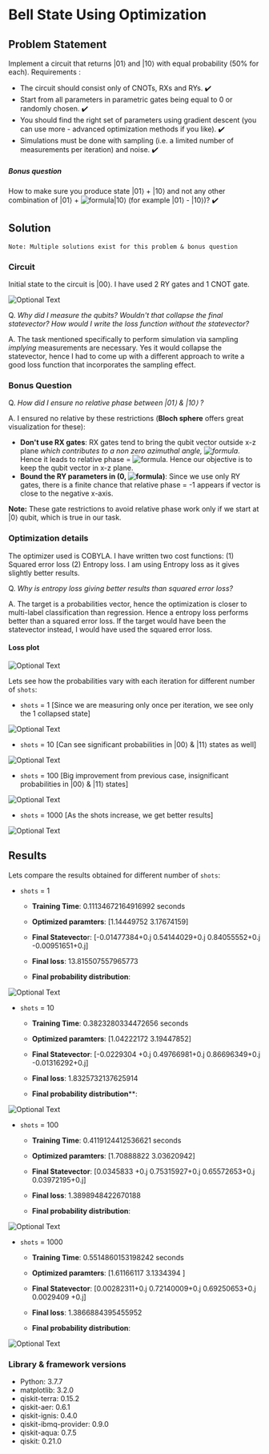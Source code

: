 # Bell State Using Optimization

## Problem Statement
Implement a circuit that returns |01⟩ and |10⟩ with equal probability (50% for each).
Requirements :
- The circuit should consist only of CNOTs, RXs and RYs. :heavy_check_mark:
- Start from all parameters in parametric gates being equal to 0 or randomly chosen. :heavy_check_mark:
- You should find the right set of parameters using gradient descent (you can use more - advanced optimization methods if you like). :heavy_check_mark:
- Simulations must be done with sampling (i.e. a limited number of measurements per iteration) and noise. :heavy_check_mark:

##### Bonus question
How to make sure you produce state  |01⟩  +  |10⟩  and not any other combination of |01⟩ + ![formula](https://render.githubusercontent.com/render/math?math=e^{i%20\phi})|10⟩ 
(for example |01⟩ - |10⟩)? :heavy_check_mark:

## Solution
`Note: Multiple solutions exist for this problem & bonus question`
### Circuit
Initial state to the circuit is |00⟩. I have used 2 RY gates and 1 CNOT gate.

![Optional Text](../master/plots/circuit.png)
  
Q. *Why did I measure the qubits? Wouldn't that collapse the final statevector? How would I write the loss function without the statevector?*
  
A. The task mentioned specifically to perform simulation via sampling *implying* measurements are necessary.
Yes it would collapse the statevector, hence I had to come up with a different approach to write a good loss function that incorporates the sampling effect. 



### Bonus Question
Q. *How did I ensure no relative phase between |01⟩ & |10⟩ ?*

A. I ensured no relative by these restrictions (**Bloch sphere** offers great visualization for these):
- **Don't use RX gates**: RX gates tend to bring the qubit vector outside x-z plane *which contributes to a non zero azimuthal angle, ![formula](https://render.githubusercontent.com/render/math?math=\phi)*. Hence it leads to relative phase = ![formula](https://render.githubusercontent.com/render/math?math=e^{i%20\phi}). Hence our objective is to keep the qubit vector in x-z plane.
- **Bound the RY parameters in (0, ![formula](https://render.githubusercontent.com/render/math?math=\pi))**: Since we use only RY gates, there is a finite chance that relative phase = -1 appears if vector is close to the negative x-axis.

**Note:** These gate restrictions to avoid relative phase work only if we start at |0⟩ qubit, which is true in our task.

### Optimization details
The optimizer used is COBYLA. I have written two cost functions: (1) Squared error loss (2) Entropy loss. I am using Entropy loss as it gives slightly better results. 

Q. *Why is entropy loss giving better results than squared error loss?*

A. The target is a probabilities vector, hence the optimization is closer to multi-label classification than regression. Hence a entropy loss performs better than a squared error loss. If the target would have been the statevector instead, I would have used the squared error loss. 


#### Loss plot

![Optional Text](../master/plots/LossCovergencePlot.png)

Lets see how the probabilities vary with each iteration for different number of `shots`:

- `shots` = 1 [Since we are measuring only once per iteration, we see only the 1 collapsed state]

![Optional Text](../master/OptimizationGifs/Gifshots1.gif)

- `shots` = 10 [Can see significant probabilities in |00⟩ & |11⟩ states as well]

![Optional Text](../master/OptimizationGifs/Gifshots10.gif)

- `shots` = 100 [Big improvement from previous case, insignificant probabilities in |00⟩ & |11⟩ states]

![Optional Text](../master/OptimizationGifs/Gifshots100.gif)

- `shots` = 1000 [As the shots increase, we get better results]

![Optional Text](../master/OptimizationGifs/Gifshots1000.gif)

## Results

Lets compare the results obtained for different number of `shots`:

* `shots` = 1

  * **Training Time**: 0.11134672164916992 seconds

  * **Optimized paramters**: [1.14449752 3.17674159]

  * **Final Statevecto**r: [-0.01477384+0.j  0.54144029+0.j  0.84055552+0.j -0.00951651+0.j]

  * **Final loss**: 13.815507557965773

  * **Final probability distribution**:

![Optional Text](../master/plots/histogram_shots1.png)


* `shots` = 10

  * **Training Time**: 0.3823280334472656 seconds

  * **Optimized paramters**: [1.04222172 3.19447852]

  * **Final Statevector**: [-0.0229304 +0.j  0.49766981+0.j  0.86696349+0.j -0.01316292+0.j]

  * **Final loss**: 1.8325732137625914

  * **Final probability distribution****:

![Optional Text](../master/plots/histogram_shots10.png)

* `shots` = 100

  * **Training Time**: 0.4119124412536621 seconds

  * **Optimized paramters**: [1.70888822 3.03620942]

  * **Final Statevector**: [0.0345833 +0.j 0.75315927+0.j 0.65572653+0.j 0.03972195+0.j]

  * **Final loss**: 1.3898948422670188

  * **Final probability distribution**:

![Optional Text](../master/plots/histogram_shots100.png)

* `shots` = 1000

  * **Training Time**: 0.5514860153198242 seconds

  * **Optimized paramters**: [1.61166117 3.1334394 ]

  * **Final Statevector**: [0.00282311+0.j 0.72140009+0.j 0.69250653+0.j 0.0029409 +0.j]

  * **Final loss**: 1.3866884395455952

  * **Final probability distribution**:

![Optional Text](../master/plots/histogram_shots1000.png)


### Library & framework versions
- Python: 3.7.7
- matplotlib: 3.2.0
- qiskit-terra: 0.15.2
- qiskit-aer: 0.6.1
- qiskit-ignis: 0.4.0
- qiskit-ibmq-provider: 0.9.0
- qiskit-aqua: 0.7.5
- qiskit: 0.21.0

